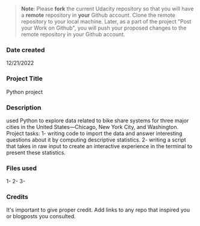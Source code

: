>**Note**: Please **fork** the current Udacity repository so that you will have a **remote** repository in **your** Github account. Clone the remote repository to your local machine. Later, as a part of the project "Post your Work on Github", you will push your proposed changes to the remote repository in your Github account.

### Date created
12/21/2022

### Project Title
Python project

### Description
 used Python to explore data related to bike share systems for three major cities in the United States—Chicago, New York City, and Washington.
Project tasks: 
1- writing code to import the data and answer interesting questions about it by computing descriptive statistics.
2- writing a script that takes in raw input to create an interactive experience in the terminal to present these statistics.

### Files used
1-
2-
3-
### Credits
It's important to give proper credit. Add links to any repo that inspired you or blogposts you consulted.

